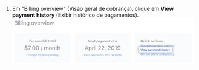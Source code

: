1. Em "Billing overview" (Visão geral de cobrança), clique em **View payment history** (Exibir histórico de pagamentos). ![Link View payment history (Exibir histórico de pagamentos)](/assets/images/help/billing/view-payment-history-link.png)
